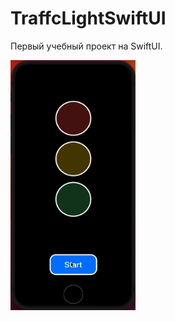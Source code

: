 # TraffcLightSwiftUI
Первый учебный проект на SwiftUI.

<img src="https://github.com/MrBook1812/TraffcLightSwiftUI/blob/main/trafficlightSwiftUI.gif" width="200" height="400">
